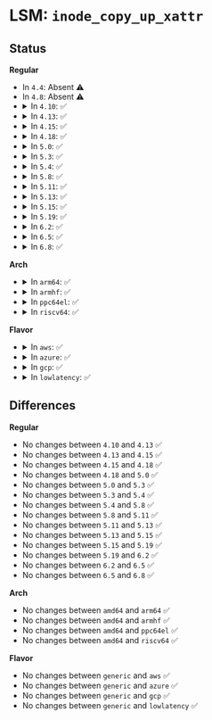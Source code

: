 # LSM: <code>inode_copy_up_xattr</code>

## Status
<b>Regular</b>
<ul>
<li>
In <code>4.4</code>: Absent ⚠️
</li>
<li>
In <code>4.8</code>: Absent ⚠️
</li>
<li>
<details>
<summary>In <code>4.10</code>: ✅</summary>

```c
int security_inode_copy_up_xattr(const char *name);
```
</details>
</li>
<li>
<details>
<summary>In <code>4.13</code>: ✅</summary>

```c
int security_inode_copy_up_xattr(const char *name);
```
</details>
</li>
<li>
<details>
<summary>In <code>4.15</code>: ✅</summary>

```c
int security_inode_copy_up_xattr(const char *name);
```
</details>
</li>
<li>
<details>
<summary>In <code>4.18</code>: ✅</summary>

```c
int security_inode_copy_up_xattr(const char *name);
```
</details>
</li>
<li>
<details>
<summary>In <code>5.0</code>: ✅</summary>

```c
int security_inode_copy_up_xattr(const char *name);
```
</details>
</li>
<li>
<details>
<summary>In <code>5.3</code>: ✅</summary>

```c
int security_inode_copy_up_xattr(const char *name);
```
</details>
</li>
<li>
<details>
<summary>In <code>5.4</code>: ✅</summary>

```c
int security_inode_copy_up_xattr(const char *name);
```
</details>
</li>
<li>
<details>
<summary>In <code>5.8</code>: ✅</summary>

```c
int security_inode_copy_up_xattr(const char *name);
```
</details>
</li>
<li>
<details>
<summary>In <code>5.11</code>: ✅</summary>

```c
int security_inode_copy_up_xattr(const char *name);
```
</details>
</li>
<li>
<details>
<summary>In <code>5.13</code>: ✅</summary>

```c
int security_inode_copy_up_xattr(const char *name);
```
</details>
</li>
<li>
<details>
<summary>In <code>5.15</code>: ✅</summary>

```c
int security_inode_copy_up_xattr(const char *name);
```
</details>
</li>
<li>
<details>
<summary>In <code>5.19</code>: ✅</summary>

```c
int security_inode_copy_up_xattr(const char *name);
```
</details>
</li>
<li>
<details>
<summary>In <code>6.2</code>: ✅</summary>

```c
int security_inode_copy_up_xattr(const char *name);
```
</details>
</li>
<li>
<details>
<summary>In <code>6.5</code>: ✅</summary>

```c
int security_inode_copy_up_xattr(const char *name);
```
</details>
</li>
<li>
<details>
<summary>In <code>6.8</code>: ✅</summary>

```c
int security_inode_copy_up_xattr(const char *name);
```
</details>
</li>
</ul>
<b>Arch</b>
<ul>
<li>
<details>
<summary>In <code>arm64</code>: ✅</summary>

```c
int security_inode_copy_up_xattr(const char *name);
```
</details>
</li>
<li>
<details>
<summary>In <code>armhf</code>: ✅</summary>

```c
int security_inode_copy_up_xattr(const char *name);
```
</details>
</li>
<li>
<details>
<summary>In <code>ppc64el</code>: ✅</summary>

```c
int security_inode_copy_up_xattr(const char *name);
```
</details>
</li>
<li>
<details>
<summary>In <code>riscv64</code>: ✅</summary>

```c
int security_inode_copy_up_xattr(const char *name);
```
</details>
</li>
</ul>
<b>Flavor</b>
<ul>
<li>
<details>
<summary>In <code>aws</code>: ✅</summary>

```c
int security_inode_copy_up_xattr(const char *name);
```
</details>
</li>
<li>
<details>
<summary>In <code>azure</code>: ✅</summary>

```c
int security_inode_copy_up_xattr(const char *name);
```
</details>
</li>
<li>
<details>
<summary>In <code>gcp</code>: ✅</summary>

```c
int security_inode_copy_up_xattr(const char *name);
```
</details>
</li>
<li>
<details>
<summary>In <code>lowlatency</code>: ✅</summary>

```c
int security_inode_copy_up_xattr(const char *name);
```
</details>
</li>
</ul>

## Differences
<b>Regular</b>
<ul>
<li>
No changes between <code>4.10</code> and <code>4.13</code> ✅
</li>
<li>
No changes between <code>4.13</code> and <code>4.15</code> ✅
</li>
<li>
No changes between <code>4.15</code> and <code>4.18</code> ✅
</li>
<li>
No changes between <code>4.18</code> and <code>5.0</code> ✅
</li>
<li>
No changes between <code>5.0</code> and <code>5.3</code> ✅
</li>
<li>
No changes between <code>5.3</code> and <code>5.4</code> ✅
</li>
<li>
No changes between <code>5.4</code> and <code>5.8</code> ✅
</li>
<li>
No changes between <code>5.8</code> and <code>5.11</code> ✅
</li>
<li>
No changes between <code>5.11</code> and <code>5.13</code> ✅
</li>
<li>
No changes between <code>5.13</code> and <code>5.15</code> ✅
</li>
<li>
No changes between <code>5.15</code> and <code>5.19</code> ✅
</li>
<li>
No changes between <code>5.19</code> and <code>6.2</code> ✅
</li>
<li>
No changes between <code>6.2</code> and <code>6.5</code> ✅
</li>
<li>
No changes between <code>6.5</code> and <code>6.8</code> ✅
</li>
</ul>
<b>Arch</b>
<ul>
<li>
No changes between <code>amd64</code> and <code>arm64</code> ✅
</li>
<li>
No changes between <code>amd64</code> and <code>armhf</code> ✅
</li>
<li>
No changes between <code>amd64</code> and <code>ppc64el</code> ✅
</li>
<li>
No changes between <code>amd64</code> and <code>riscv64</code> ✅
</li>
</ul>
<b>Flavor</b>
<ul>
<li>
No changes between <code>generic</code> and <code>aws</code> ✅
</li>
<li>
No changes between <code>generic</code> and <code>azure</code> ✅
</li>
<li>
No changes between <code>generic</code> and <code>gcp</code> ✅
</li>
<li>
No changes between <code>generic</code> and <code>lowlatency</code> ✅
</li>
</ul>
